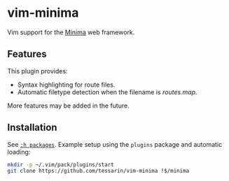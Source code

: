 # vim-minima

Vim support for the [Minima](https://github.com/tessarin/minima) web
framework.

## Features

This plugin provides:

- Syntax highlighting for route files.
- Automatic filetype detection when the filename is _routes.map_.

More features may be added in the future.

## Installation

See [`:h packages`][1]. Example setup using the `plugins` package and
automatic loading:

```sh
mkdir -p ~/.vim/pack/plugins/start
git clone https://github.com/tessarin/vim-minima !$/minima
```

[1]: https://vimhelp.org/repeat.txt.html#packages
